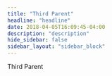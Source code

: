 ```yaml
---
title: "Third Parent"
headline: "headline"
date: 2018-04-05T16:09:45-04:00
description: "description"
hide_sidebar: false
sidebar_layout: "sidebar_block"
---
```


Third Parent